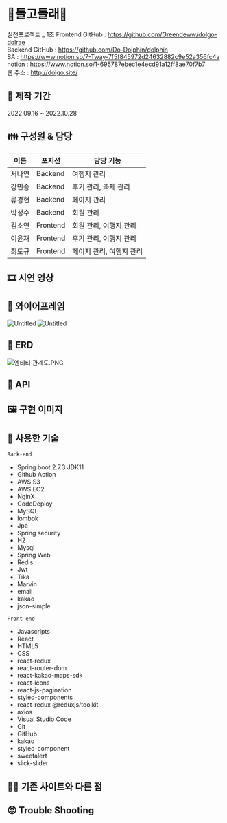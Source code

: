 # 🐋돌고돌래🐋

실전프로젝트 _ 1조
Frontend GitHub : https://github.com/Greendeww/dolgo-dolrae <br/>
Backend GitHub : https://github.com/Do-Dolphin/dolphin <br/>
SA : https://www.notion.so/7-Tway-7f5f845972d24632882c9e52a356fc4a<br/>
notion : https://www.notion.so/1-695787ebec1e4ecd91a12ff8ae70f7b7 <br/>
웹 주소 : http://dolgo.site/<br/>

## 📅 제작 기간
2022.09.16 ~ 2022.10.28

## 👪 구성원 & 담당 

|이름|포지션|담당 기능|
|------|---|---|
|서나연|Backend|여행지 관리|
|강민승|Backend|후기 관리, 축제 관리|
|류경현|Backend|페이지 관리|
|박성수|Backend|회원 관리|
|김소연|Frontend|회원 관리, 여행지 관리|
|이윤재|Frontend|후기 관리, 여행지 관리|
|최도규|Frontend|페이지 관리, 여행지 관리|

## 🎞 시연 영상


## 📗 와이어프레임
![Untitled](https://s3-us-west-2.amazonaws.com/secure.notion-static.com/18ddd018-946d-40e2-91e9-cdff846a827a/Untitled.png)
![Untitled](https://s3-us-west-2.amazonaws.com/secure.notion-static.com/decad145-b3d0-4068-8191-26a17fcdf720/Untitled.png)

## 📘 ERD
![엔티티 관계도.PNG](https://s3-us-west-2.amazonaws.com/secure.notion-static.com/7bc2fddd-3605-4b61-bc63-8829ad281370/%EC%97%94%ED%8B%B0%ED%8B%B0_%EA%B4%80%EA%B3%84%EB%8F%84.png)

## 📙 API
<!-- ![image](https://user-images.githubusercontent.com/110370672/190383061-d919245e-7f5c-477e-a2a2-d5b350400f18.png) -->

## 🖼 구현 이미지

## 👷 사용한 기술
`Back-end`
- Spring boot 2.7.3 JDK11
- Github Action
- AWS S3
- AWS EC2
- NginX
- CodeDeploy
- MySQL
- lombok
- Jpa
- Spring security
- H2
- Mysql
- Spring Web
- Redis
- Jwt
- Tika
- Marvin
- email
- kakao
- json-simple

`Front-end`

- Javascripts
- React
- HTML5
- CSS
- react-redux
- react-router-dom
- react-kakao-maps-sdk
- react-icons
- react-js-pagination
- styled-components
- react-redux @reduxjs/toolkit
- axios
- Visual Studio Code
- Git
- GitHub
- kakao
- styled-component
- sweetalert 
- slick-slider

## 🏳‍🌈 기존 사이트와 다른 점


## 😡 Trouble Shooting
